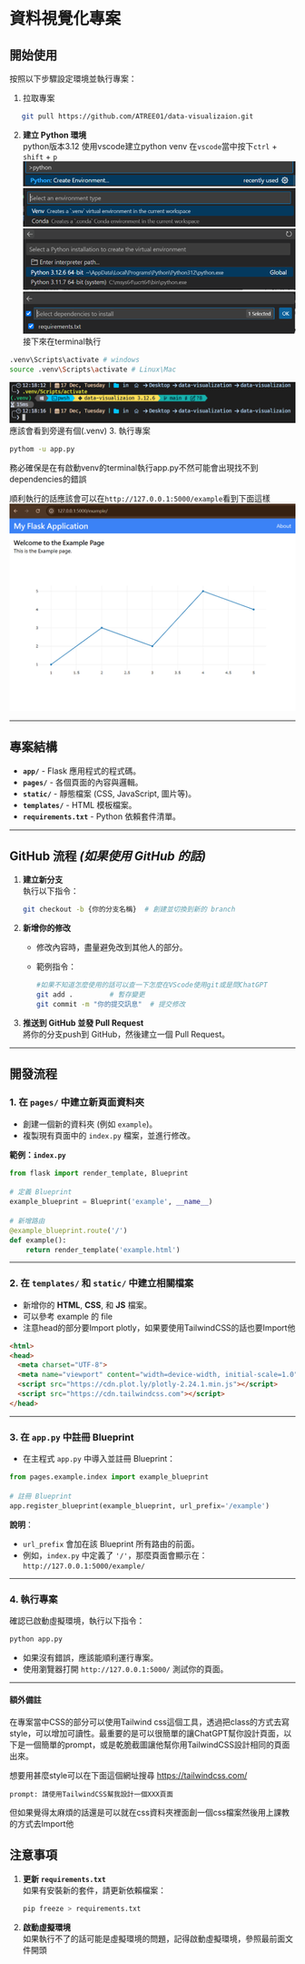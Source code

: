 # **資料視覺化專案**

## **開始使用**

按照以下步驟設定環境並執行專案：
1. 拉取專案
```bash
   git pull https://github.com/ATREE01/data-visualizaion.git
```

2. **建立 Python 環境**  
python版本3.12
使用vscode建立python venv
在`vscode`當中按下`ctrl` + `shift` + `p`
![alt text](image/create_env1.png)
![alt text](image/create_env2.png)
![alt text](image/create_env3.png)
![alt text](image/create_env4.png)
接下來在terminal執行
```bash
.venv\Scripts\activate # windows
source .venv\Scripts\activate # Linux\Mac
```
![alt text](image/activate_env.png)
應該會看到旁邊有個(.venv)
3. 執行專案

```bash
pythom -u app.py
```
   務必確保是在有啟動venv的terminal執行app.py不然可能會出現找不到dependencies的錯誤

順利執行的話應該會可以在`http://127.0.0.1:5000/example`看到下面這樣
![alt text](image/example.png)

---

## **專案結構**

- **`app/`** - Flask 應用程式的程式碼。  
- **`pages/`** - 各個頁面的內容與邏輯。  
- **`static/`** - 靜態檔案 (CSS, JavaScript, 圖片等)。  
- **`templates/`** - HTML 模板檔案。  
- **`requirements.txt`** - Python 依賴套件清單。  

---

## **GitHub 流程** *(如果使用 GitHub 的話)*

1. **建立新分支**  
   執行以下指令：
   ```bash
   git checkout -b {你的分支名稱}  # 創建並切換到新的 branch
   ```

2. **新增你的修改**  
   - 修改內容時，盡量避免改到其他人的部分。
     
   - 範例指令：  
     ```bash
     #如果不知道怎麼使用的話可以查一下怎麼在VScode使用git或是問ChatGPT
     git add .         # 暫存變更
     git commit -m "你的提交訊息"  # 提交修改
     ```

3. **推送到 GitHub 並發 Pull Request**  
   將你的分支push到 GitHub，然後建立一個 Pull Request。

---

## **開發流程**

### 1. 在 `pages/` 中建立新頁面資料夾
- 創建一個新的資料夾 (例如 `example`)。  
- 複製現有頁面中的 `index.py` 檔案，並進行修改。  

**範例：`index.py`**  
```python
from flask import render_template, Blueprint

# 定義 Blueprint
example_blueprint = Blueprint('example', __name__)

# 新增路由
@example_blueprint.route('/')
def example():
    return render_template('example.html')
```

---

### 2. 在 `templates/` 和 `static/` 中建立相關檔案
- 新增你的 **HTML**, **CSS**, 和 **JS** 檔案。
- 可以參考 example 的 file
- 注意head的部分要Import plotly，如果要使用TailwindCSS的話也要Import他
```html
<html>
<head>
  <meta charset="UTF-8">
  <meta name="viewport" content="width=device-width, initial-scale=1.0">
  <script src="https://cdn.plot.ly/plotly-2.24.1.min.js"></script>
  <script src="https://cdn.tailwindcss.com"></script>
</head>

```
---

### 3. 在 `app.py` 中註冊 Blueprint
- 在主程式 `app.py` 中導入並註冊 Blueprint：

```python
from pages.example.index import example_blueprint

# 註冊 Blueprint
app.register_blueprint(example_blueprint, url_prefix='/example')
```

**說明**：  
- `url_prefix` 會加在該 Blueprint 所有路由的前面。  
- 例如，`index.py` 中定義了 `'/'`，那麼頁面會顯示在：  `http://127.0.0.1:5000/example/`

---

### 4. 執行專案
確認已啟動虛擬環境，執行以下指令：  
```bash
python app.py
```

- 如果沒有錯誤，應該能順利運行專案。  
- 使用瀏覽器打開 `http://127.0.0.1:5000/` 測試你的頁面。

---

#### 額外備註

在專案當中CSS的部分可以使用Tailwind css這個工具，透過把class的方式去寫style，可以增加可讀性。最重要的是可以很簡單的讓ChatGPT幫你設計頁面，以下是一個簡單的prompt，或是乾脆截圖讓他幫你用TailwindCSS設計相同的頁面出來。

想要用甚麼style可以在下面這個網址搜尋
https://tailwindcss.com/

```
prompt: 請使用TailwindCSS幫我設計一個XXX頁面
```
但如果覺得太麻煩的話還是可以就在css資料夾裡面創一個css檔案然後用上課教的方式去Import他

## **注意事項**

1. **更新 `requirements.txt`**  
   如果有安裝新的套件，請更新依賴檔案：  
   ```bash
   pip freeze > requirements.txt
   ```

2. **啟動虛擬環境**  
   如果執行不了的話可能是虛擬環境的問題，記得啟動虛擬環境，參照最前面文件開頭 
